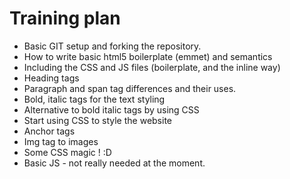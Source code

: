 # Training plan

* Basic GIT setup and forking the repository.
* How to write basic html5 boilerplate (emmet) and semantics
* Including the CSS and JS files (boilerplate, and the inline way)
* Heading tags
* Paragraph and span tag differences and their uses.
* Bold, italic tags for the text styling
* Alternative to bold italic tags by using CSS
* Start using CSS to style the website
* Anchor tags
* Img tag to images
* Some CSS magic ! :D
* Basic JS - not really needed at the moment.
